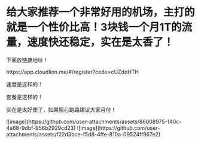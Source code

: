# 给大家推荐一个非常好用的机场，主打的就是一个性价比高！3块钱一个月1T的流量，速度快还稳定，实在是太香了！

<p>下面放链接地址！</p>
<p>https://app.cloudlion.me/#/register?code=cUZdoHTH</p>
<p>速度是这样的！</p>
<p>套餐是这样的！</p>
<p>实在是太好使了，如果担心跑路建议大家月付！</p>
![image](https://github.com/user-attachments/assets/86008975-140c-4a68-9dbf-956b2929cd23)
![image](https://github.com/user-attachments/assets/f22d3bce-f5d8-4ffe-810a-09524ff967e2)
